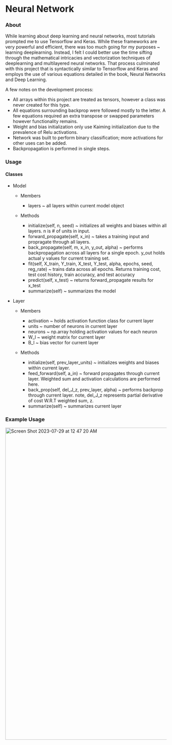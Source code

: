 <h1>Neural Network</h1>
<h3>About</h3>
<p>
    While learning about deep learning and neural networks, most tutorials prompted me to use Tensorflow and Keras. While these frameworks are very powerful and efficient, 
    there was too much going for my purposes ~ learning deeplearning. Instead, I felt I could better use the time sifting through the mathematical intricacies and vectorization
    techniques of deeplearning and multilayered neural networks. That process culminated with this project that is syntactically similar to Tensorflow and Keras and employs the
    use of various equations detailed in the book, Neural Networks and Deep Learning.
</p>
<p>A few notes on the development process: </p>
<ul>
    <li>All arrays within this project are treated as tensors, however a class was never created for this type.</li>
    <li>All equations surrounding backprop were followed mostly to the letter. A few equations required an extra transpose or swapped parameters however functionality remains.</li>
    <li>Weight and bias initialization only use Kaiming initialization due to the prevalence of Relu activations.</li>
    <li>Network was built to perform binary classification; more activations for other uses can be added.</li>
    <li>Backpropagation is performed in single steps.</li>
</ul>
<h3>Usage</h3>
<h4>Classes</h4>
<ul>
    <li>
        <p>Model</p>
        <ul>
            <li>
                <p>Members</p>
                <ul>
                    <li>layers ~ all layers within current model object</li>
                </ul>
            </li>
            <li>
                <p>Methods</p>
                <ul>
                    <li>initialize(self, n, seed) ~ initializes all weights and biases within all layers. n is # of units in input.</li>
                    <li>forward_propagate(self, x_in) ~ takes a training input and propragate through all layers.</li>
                    <li>back_propagate(self, m, x_in, y_out, alpha) ~ performs backpropagation across all layers for a single epoch. y_out holds actual y values for current training set.</li>
                    <li>fit(self, X_train, Y_train, X_test, Y_test, alpha, epochs, seed, reg_rate) ~ trains data across all epochs. Returns training cost, test cost history, train accuracy, and test accuracy</li>
                    <li>predict(self, x_test) ~ returns forward_propagate results for x_test</li>
                    <li>summarize(self) ~ summarizes the model</li>
                </ul>
            </li>
        </ul>
    </li>
    <li>
        <p>Layer</p>
        <ul>
            <li>
                <p>Members</p>
                <ul>
                    <li>activation ~ holds activation function class for current layer</li>
                    <li>units ~ number of neurons in current layer</li>
                    <li>neurons ~ np.array holding activation values for each neuron</li>
                    <li>W_l ~ weight matrix for current layer</li>
                    <li>B_l ~ bias vector for current layer</li>
                </ul>
            </li>
            <li>
                <p>Methods</p>
                <ul>
                    <li>initialize(self, prev_layer_units) ~ initializes weights and biases within current layer.</li>
                    <li>feed_forward(self, a_in) ~ forward propagates through current layer. Weighted sum and activation calculations are performed here.</li>
                    <li>back_prop(self, del_J_z, prev_layer, alpha) ~ performs backprop through current layer. note, del_J_z represents partial derivative of cost W.R.T weighted sum, z.</li>
                    <li>summarize(self) ~ summarizes current layer</li>
                </ul>
            </li>
        </ul>
    </li>
</ul>
<h3>Example Usage</h3>
<img width="973" alt="Screen Shot 2023-07-29 at 12 47 20 AM" src="https://github.com/HenryChen4/Neural_Network/assets/71111859/b2bcf2e9-c703-47ed-9779-7dae30220d36">
